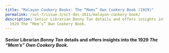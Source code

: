 ```yaml
---
title: "Malayan Cookery Books: The “Mems” Own Cookery Book (1929)"
permalink: /vol-7/issue-3/oct-dec-2011/malayan-cookery-book/
description: Senior Librarian Bonny Tan details and offers insights into the
  1929 The “Mem’s” Own Cookery Book.
---
```

 #### Senior Librarian _Bonny Tan_ details and offers insights into the 1929 _The “Mem’s” Own Cookery Book_.
 
